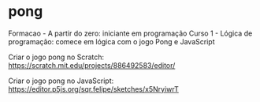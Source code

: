 # pong
Formacao - A partir do zero: iniciante em programação
Curso 1 - Lógica de programação: comece em lógica com o jogo Pong e JavaScript

Criar o jogo pong no Scratch: https://scratch.mit.edu/projects/886492583/editor/

Criar o jogo pong no JavaScript: https://editor.p5js.org/sqr.felipe/sketches/x5NryiwrT
